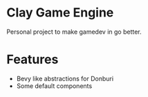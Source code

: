 # Clay Game Engine
Personal project to make gamedev in go better.

# Features
* Bevy like abstractions for Donburi
* Some default components
